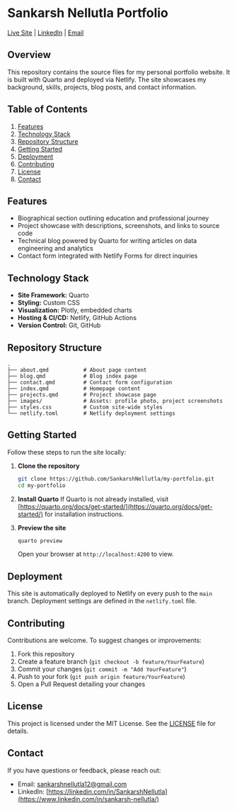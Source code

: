 # Sankarsh Nellutla Portfolio

[Live Site](https://sankarshnellutla.com/) | [LinkedIn](https://www.linkedin.com/in/sankarsh-nellutla/) | [Email](mailto:sankarshnellutla12@gmail.com)

## Overview

This repository contains the source files for my personal portfolio website. It is built with Quarto and deployed via Netlify. The site showcases my background, skills, projects, blog posts, and contact information.

## Table of Contents

1. [Features](#features)
2. [Technology Stack](#technology-stack)
3. [Repository Structure](#repository-structure)
4. [Getting Started](#getting-started)
5. [Deployment](#deployment)
6. [Contributing](#contributing)
7. [License](#license)
8. [Contact](#contact)

## Features

* Biographical section outlining education and professional journey
* Project showcase with descriptions, screenshots, and links to source code
* Technical blog powered by Quarto for writing articles on data engineering and analytics
* Contact form integrated with Netlify Forms for direct inquiries

## Technology Stack

* **Site Framework:** Quarto
* **Styling:** Custom CSS
* **Visualization:** Plotly, embedded charts
* **Hosting & CI/CD:** Netlify, GitHub Actions
* **Version Control:** Git, GitHub

## Repository Structure

```
.
├── about.qmd           # About page content
├── blog.qmd            # Blog index page
├── contact.qmd         # Contact form configuration
├── index.qmd           # Homepage content
├── projects.qmd        # Project showcase page
├── images/             # Assets: profile photo, project screenshots
├── styles.css          # Custom site-wide styles
└── netlify.toml        # Netlify deployment settings
```

## Getting Started

Follow these steps to run the site locally:

1. **Clone the repository**

   ```bash
   git clone https://github.com/SankarshNellutla/my-portfolio.git
   cd my-portfolio
   ```

2. **Install Quarto**
   If Quarto is not already installed, visit [https://quarto.org/docs/get-started/](https://quarto.org/docs/get-started/) for installation instructions.

3. **Preview the site**

   ```bash
   quarto preview
   ```

   Open your browser at `http://localhost:4200` to view.

## Deployment

This site is automatically deployed to Netlify on every push to the `main` branch. Deployment settings are defined in the `netlify.toml` file.

## Contributing

Contributions are welcome. To suggest changes or improvements:

1. Fork this repository
2. Create a feature branch (`git checkout -b feature/YourFeature`)
3. Commit your changes (`git commit -m "Add YourFeature"`)
4. Push to your fork (`git push origin feature/YourFeature`)
5. Open a Pull Request detailing your changes

## License

This project is licensed under the MIT License. See the [LICENSE](LICENSE) file for details.

## Contact

If you have questions or feedback, please reach out:

* Email: [sankarshnellutla12@gmail.com](mailto:sankarshnellutla12@gmail.com)
* LinkedIn: [https://linkedin.com/in/SankarshNellutla](https://www.linkedin.com/in/sankarsh-nellutla/)
